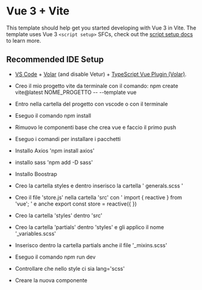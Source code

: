 # Vue 3 + Vite

This template should help get you started developing with Vue 3 in Vite. The template uses Vue 3 `<script setup>` SFCs, check out the [script setup docs](https://v3.vuejs.org/api/sfc-script-setup.html#sfc-script-setup) to learn more.

## Recommended IDE Setup

- [VS Code](https://code.visualstudio.com/) + [Volar](https://marketplace.visualstudio.com/items?itemName=Vue.volar) (and disable Vetur) + [TypeScript Vue Plugin (Volar)](https://marketplace.visualstudio.com/items?itemName=Vue.vscode-typescript-vue-plugin).



- Creo il mio progetto vite da terminale con il comando: npm create vite@latest NOME_PROGETTO -- --template vue
 - Entro nella cartella del progetto con vscode o con il terminale
 - Eseguo il comando npm install
 - Rimuovo le componenti base che crea vue e faccio il primo push
 - Eseguo i comandi per installare i pacchetti
 - Installo Axios 'npm install axios'
 - installo sass 'npm add -D sass'
 - Installo Boostrap
 - Creo la cartella styles e dentro inserisco la cartella ' generals.scss '
 - Creo il file 'store.js' nella cartella 'src' con ' import { reactive } from 'vue'; ' e anche
  export const store = reactive({
  })
 - Creo la cartella 'styles' dentro 'src'
 - Creo la cartella 'partials' dentro 'styles' e gli applico il nome '_variables.scss'
 - Inserisco dentro la cartella partials anche il file '_mixins.scss'
 - Eseguo il comando npm run dev
 - Controllare che nello style ci sia lang='scss'
 - Creare la nuova componente